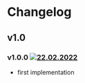 # Changelog

## v1.0

### v1.0.0 [![22.02.2022](https://img.shields.io/date/1645523275)](https://github.com/d8corp/innet-switch/tree/v1.0.0)
- first implementation
